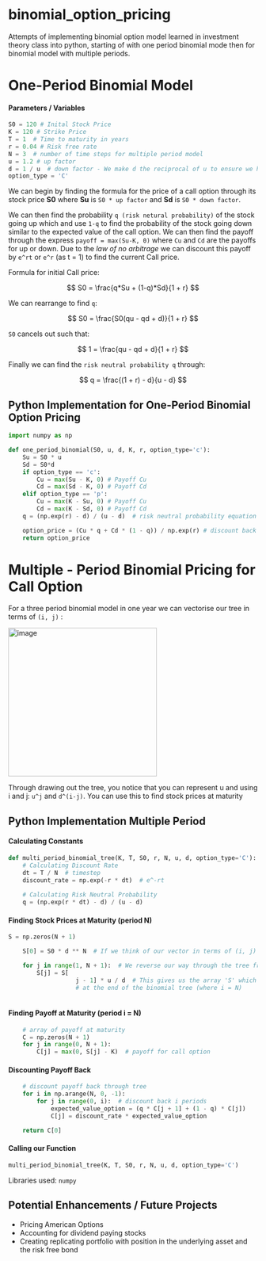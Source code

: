 # binomial_option_pricing
Attempts of implementing binomial option model learned in investment theory class into python, starting of with one period binomial mode then for binomial model with multiple periods.

# One-Period Binomial Model
#### Parameters / Variables
```python
S0 = 120 # Inital Stock Price
K = 120 # Strike Price
T = 1  # Time to maturity in years
r = 0.04 # Risk free rate
N = 3  # number of time steps for multiple period model
u = 1.2 # up factor
d = 1 / u  # down factor - We make d the reciprocal of u to ensure we have a balanced tree
option_type = 'C'
```
We can begin by finding the formula for the price of a call option through its stock price **S0** where **Su** is `S0 * up factor` and **Sd** is `S0 * down factor`.

We can then find the probability `q (risk netural probability)` of the stock going up which and use `1-q` to find the probability of the stock going down similar to the expected value of the call option. We can then find the payoff through the express `payoff = max(Su-K, 0)` where `Cu` and `Cd` are the payoffs for up or down. Due to the *law of no arbitrage* we can discount this payoff by `e^rt` or `e^r` (as t = 1) to find the current Call price.

Formula for initial Call price:

$$ S0 = \frac{q*Su + (1-q)*Sd}{1 + r} $$

We can rearrange to find `q`:

$$ S0 = \frac{S0(qu - qd + d)}{1 + r} $$

`S0` cancels out such that:

$$ 1 = \frac{qu - qd + d}{1 + r} $$

Finally we can find the `risk neutral probability q` through:

$$ q = \frac{(1 + r) - d}{u - d} $$

## Python Implementation for One-Period Binomial Option Pricing
```python
import numpy as np

def one_period_binomial(S0, u, d, K, r, option_type='c'):
    Su = S0 * u
    Sd = S0*d 
    if option_type == 'c':
        Cu = max(Su - K, 0) # Payoff Cu
        Cd = max(Sd - K, 0) # Payoff Cd
    elif option_type == 'p':
        Cu = max(K - Su, 0) # Payoff Cu
        Cd = max(K - Sd, 0) # Payoff Cd
    q = (np.exp(r) - d) / (u - d)  # risk neutral probability equation

    option_price = (Cu * q + Cd * (1 - q)) / np.exp(r) # discount back one period e^r
    return option_price

```

# Multiple - Period Binomial Pricing for Call Option

For a three period binomial model in one year we can vectorise our tree in terms of `(i, j)` :


<img width="300" alt="image" src="https://user-images.githubusercontent.com/115392875/215066749-9299f135-4be1-4ca1-b178-4d1971b5ae00.png">

Through drawing out the tree, you notice that you can represent u and using i and j: `u^j` and `d^(i-j)`. You can use this to find stock prices at maturity

## Python Implementation Multiple Period 

#### Calculating Constants
```python
def multi_period_binomial_tree(K, T, S0, r, N, u, d, option_type='C'):
    # Calculating Discount Rate
    dt = T / N  # timestep
    discount_rate = np.exp(-r * dt)  # e^-rt
    
    # Calculating Risk Neutral Probability
    q = (np.exp(r * dt) - d) / (u - d)
```
#### Finding Stock Prices at Maturity (period N)
```python
S = np.zeros(N + 1)

    S[0] = S0 * d ** N  # If we think of our vector in terms of (i, j) this is position (N, 0)

    for j in range(1, N + 1):  # We reverse our way through the tree from (N,0) to (N,1) etc.
        S[j] = S[
                   j - 1] * u / d  # This gives us the array 'S' which contains values for the vector 
                   # at the end of the binomial tree (where i = N)
        
```

#### Finding Payoff at Maturity (period i = N)
```python
    # array of payoff at maturity
    C = np.zeros(N + 1)
    for j in range(0, N + 1):
        C[j] = max(0, S[j] - K)  # payoff for call option
```
#### Discounting Payoff Back
```python
    # discount payoff back through tree
    for i in np.arange(N, 0, -1):
        for j in range(0, i):  # discount back i periods
            expected_value_option = (q * C[j + 1] + (1 - q) * C[j])
            C[j] = discount_rate * expected_value_option

    return C[0]
```
#### Calling our Function
```python
multi_period_binomial_tree(K, T, S0, r, N, u, d, option_type='C')
```
Libraries used: `numpy`

## Potential Enhancements / Future Projects
* Pricing American Options
* Accounting for dividend paying stocks
* Creating replicating portfolio with position in the underlying asset and the risk free bond
 
